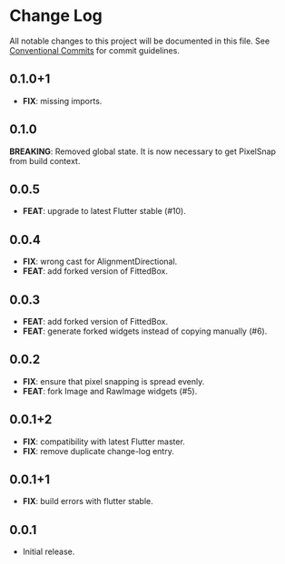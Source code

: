 # Change Log

All notable changes to this project will be documented in this file.
See [Conventional Commits](https://conventionalcommits.org) for commit guidelines.

## 0.1.0+1

 - **FIX**: missing imports.

## 0.1.0

  **BREAKING**: Removed global state. It is now necessary to get PixelSnap from build context.

## 0.0.5

 - **FEAT**: upgrade to latest Flutter stable (#10).

## 0.0.4

 - **FIX**: wrong cast for AlignmentDirectional.
 - **FEAT**: add forked version of FittedBox.

## 0.0.3

 - **FEAT**: add forked version of FittedBox.
 - **FEAT**: generate forked widgets instead of copying manually (#6).

## 0.0.2

 - **FIX**: ensure that pixel snapping is spread evenly.
 - **FEAT**: fork Image and RawImage widgets (#5).

## 0.0.1+2

 - **FIX**: compatibility with latest Flutter master.
 - **FIX**: remove duplicate change-log entry.

## 0.0.1+1

 - **FIX**: build errors with flutter stable.

## 0.0.1

* Initial release.
